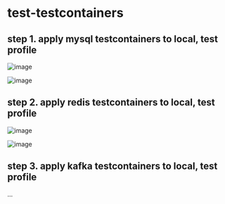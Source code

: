 # test-testcontainers

## step 1. apply mysql testcontainers to local, test profile

![image](https://github.com/Hyune-s-lab/kopring-workshop/assets/55722186/1e8cff64-199f-48cc-98bc-42560f49d3d4)

![image](https://github.com/Hyune-s-lab/kopring-workshop/assets/55722186/7988f618-eaa9-427c-9425-5f736289ae4e)

## step 2. apply redis testcontainers to local, test profile

![image](https://github.com/Hyune-s-lab/kopring-workshop/assets/55722186/46b4bdec-b0e3-484f-a473-079a24a1f3e9)

![image](https://github.com/Hyune-s-lab/kopring-workshop/assets/55722186/724e3fc0-b883-4f92-89e2-e3f35927920d)

## step 3. apply kafka testcontainers to local, test profile

...
